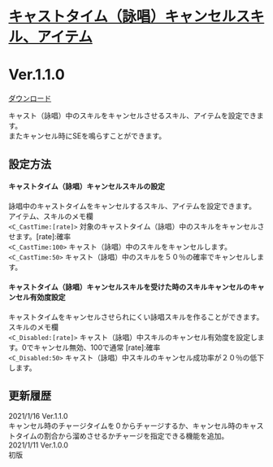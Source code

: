 # [キャストタイム（詠唱）キャンセルスキル、アイテム](https://raw.githubusercontent.com/nuun888/MZ/master/NUUN_CancelCastTime.js)
# Ver.1.1.0
[ダウンロード](https://raw.githubusercontent.com/nuun888/MZ/master/NUUN_CancelCastTime.js)

キャスト（詠唱）中のスキルをキャンセルさせるスキル、アイテムを設定できます。  
またキャンセル時にSEを鳴らすことができます。

## 設定方法
#### キャストタイム（詠唱）キャンセルスキルの設定
詠唱中のキャストタイムをキャンセルするスキル、アイテムを設定できます。  
アイテム、スキルのメモ欄  
`<C_CastTime:[rate]>` 対象のキャストタイム（詠唱）中のスキルをキャンセルさせます。[rate]:確率  
`<C_CastTime:100>` キャスト（詠唱）中のスキルをキャンセルします。  
`<C_CastTime:50>` キャスト（詠唱）中のスキルを５０％の確率でキャンセルします。  

#### キャストタイム（詠唱）キャンセルスキルを受けた時のスキルキャンセルのキャンセル有効度設定
キャストタイムをキャンセルさせられにくい詠唱スキルを作ることができます。  
スキルのメモ欄  
`<C_Disabled:[rate]>` キャスト（詠唱）中スキルのキャンセル有効度を設定します。0でキャンセル無効、100で通常 [rate]:確率  
`<C_Disabled:50>` キャスト（詠唱）中スキルのキャンセル成功率が２０％の低下します。  

## 更新履歴
2021/1/16 Ver.1.1.0  
キャンセル時のチャージタイムを０からチャージするか、キャンセル時のキャストタイムの割合から溜めさせるかチャージを指定できる機能を追加。  
2021/1/11 Ver.1.0.0  
初版  
